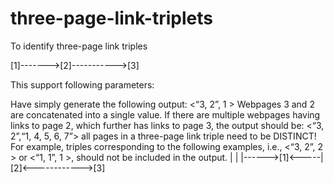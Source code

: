 # three-page-link-triplets



To identify three-page link triples

[1]------->[2]----------->[3]

This support following parameters:

Have simply generate the following output: <“3, 2”, 1 >
Webpages 3 and 2 are concatenated into a single value. If there are multiple webpages having links to page 2, which further has links to page 3, the output should be: <“3, 2”,“1, 4, 5, 6, 7”>
all pages in a three-page link triple need to be DISTINCT! For example, triples corresponding to the following examples, i.e., <“3, 2”, 2 > or <“1, 1”, 1 >, should not be included in the output.
| | |------>[1]<-----| [2]<------------>[3]